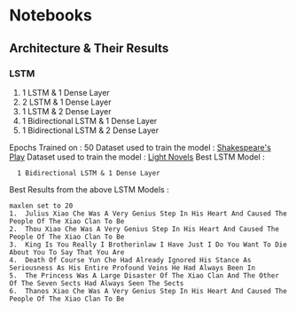 # Notebooks

## Architecture & Their Results

### LSTM
1. 1 LSTM & 1 Dense Layer
2. 2 LSTM & 1 Dense Layer
3. 1 LSTM & 2 Dense Layer
4. 1 Bidirectional LSTM & 1 Dense Layer
5. 1 Bidirectional LSTM & 2 Dense Layer

Epochs Trained on : 50
Dataset used to train the model : [Shakespeare's Play](https://www.kaggle.com/kingburrito666/shakespeare-plays)
Dataset used to train the model : [Light Novels](https://www.kaggle.com/utsavk02/4-light-novel-for-text-generation)
Best LSTM Model :
```
  1 Bidirectional LSTM & 1 Dense Layer
```

Best Results from the above LSTM Models :
```
maxlen set to 20
1.  Julius Xiao Che Was A Very Genius Step In His Heart And Caused The People Of The Xiao Clan To Be
2.  Thou Xiao Che Was A Very Genius Step In His Heart And Caused The People Of The Xiao Clan To Be
3.  King Is You Really I Brotherinlaw I Have Just I Do You Want To Die About You To Say That You Are
4.  Death Of Course Yun Che Had Already Ignored His Stance As Seriousness As His Entire Profound Veins He Had Always Been In
5.  The Princess Was A Large Disaster Of The Xiao Clan And The Other Of The Seven Sects Had Always Seen The Sects
6.  Thanos Xiao Che Was A Very Genius Step In His Heart And Caused The People Of The Xiao Clan To Be
```
